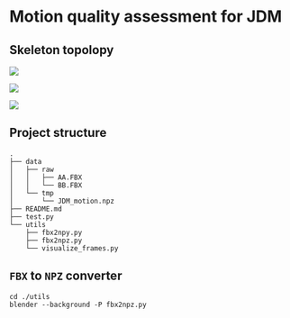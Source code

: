 # Motion quality assessment for JDM



## Skeleton topolopy

![](./data/graph/pose_tracking_full_body_landmarks.png)

![](./data/graph/skeleton_body.jpg)

![](./data/graph/skeleton_hand.jpg)

## Project structure

```shell script
.
├── data
│   ├── raw
│   │   ├── AA.FBX
│   │   └── BB.FBX
│   └── tmp
│       └── JDM_motion.npz
├── README.md
├── test.py
└── utils
    ├── fbx2npy.py
    ├── fbx2npz.py
    └── visualize_frames.py
```




## `FBX` to `NPZ` converter

```shell script
cd ./utils
blender --background -P fbx2npz.py
```
